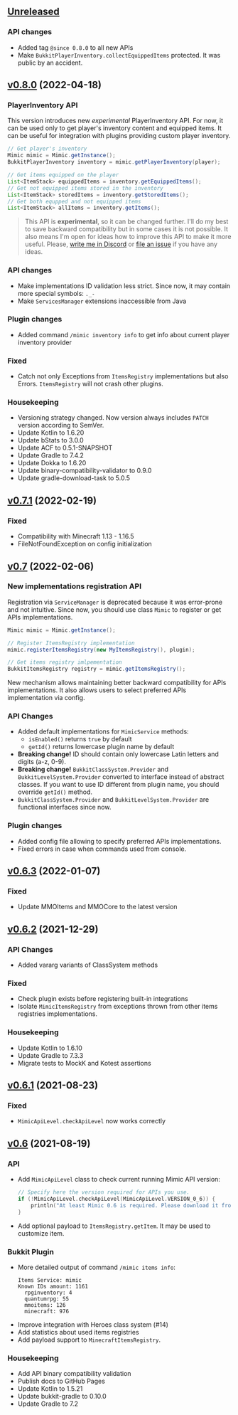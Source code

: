## [Unreleased]

### API changes

- Added tag `@since 0.8.0` to all new APIs
- Make `BukkitPlayerInventory.collectEquippedItems` protected. It was public by an accident.

## [v0.8.0] (2022-04-18)

### PlayerInventory API

This version introduces new *experimental* PlayerInventory API.
For now, it can be used only to get player's inventory content and equipped items.
It can be useful for integration with plugins providing custom player inventory.

```java
// Get player's inventory
Mimic mimic = Mimic.getInstance();
BukkitPlayerInventory inventory = mimic.getPlayerInventory(player);

// Get items equipped on the player
List<ItemStack> equippedItems = inventory.getEquippedItems();
// Get not equipped items stored in the inventory
List<ItemStack> storedItems = inventory.getStoredItems();
// Get both equpped and not equipped items
List<ItemStack> allItems = inventory.getItems();
```

> This API is **experimental**, so it can be changed further.
> I'll do my best to save backward compatibility but in some cases it is not possible.
> It also means I'm open for ideas how to improve this API to make it more useful.
> Please, [write me in Discord](https://discord.gg/HUtb4v8NFy) or [file an issue](https://github.com/EndlessCodeGroup/Mimic/issues) if you have any ideas.

### API changes

- Make implementations ID validation less strict.
  Since now, it may contain more special symbols: `._-`
- Make `ServicesManager` extensions inaccessible from Java

### Plugin changes

- Added command `/mimic inventory info` to get info about current player inventory provider

### Fixed

- Catch not only Exceptions from `ItemsRegistry` implementations but also Errors.
  `ItemsRegistry` will not crash other plugins.

### Housekeeping

- Versioning strategy changed.
  Now version always includes `PATCH` version according to SemVer. 
- Update Kotlin to 1.6.20
- Update bStats to 3.0.0
- Update ACF to 0.5.1-SNAPSHOT
- Update Gradle to 7.4.2
- Update Dokka to 1.6.20
- Update binary-compatibility-validator to 0.9.0
- Update gradle-download-task to 5.0.5

## [v0.7.1] (2022-02-19)

### Fixed

- Compatibility with Minecraft 1.13 - 1.16.5
- FileNotFoundException on config initialization

## [v0.7] (2022-02-06)

### New implementations registration API

Registration via `ServiceManager` is deprecated because it was error-prone and not intuitive.
Since now, you should use class `Mimic` to register or get APIs implementations.

```java
Mimic mimic = Mimic.getInstance();

// Register ItemsRegistry implementation
mimic.registerItemsRegistry(new MyItemsRegistry(), plugin);

// Get items registry imlpementation
BukkitItemsRegistry registry = mimic.getItemsRegistry();
```

New mechanism allows maintaining better backward compatibility for APIs implementations. 
It also allows users to select preferred APIs implementation via config.

### API Changes

- Added default implementations for `MimicService` methods:
  - `isEnabled()` returns `true` by default
  - `getId()` returns lowercase plugin name by default
- **Breaking change!** ID should contain only lowercase Latin letters and digits (a-z, 0-9).
- **Breaking change!** `BukkitClassSystem.Provider` and `BukkitLevelSystem.Provider` converted to interface instead of abstract classes.
  If you want to use ID different from plugin name, you should override `getId()` method.
- `BukkitClassSystem.Provider` and `BukkitLevelSystem.Provider` are functional interfaces since now.

### Plugin changes

- Added config file allowing to specify preferred APIs implementations.
- Fixed errors in case when commands used from console.

## [v0.6.3] (2022-01-07)

### Fixed

- Update MMOItems and MMOCore to the latest version

## [v0.6.2] (2021-12-29)

### API Changes

- Added vararg variants of ClassSystem methods

### Fixed

- Check plugin exists before registering built-in integrations
- Isolate `MimicItemsRegistry` from exceptions thrown from other items registries implementations.

### Housekeeping

- Update Kotlin to 1.6.10
- Update Gradle to 7.3.3
- Migrate tests to MockK and Kotest assertions

## [v0.6.1] (2021-08-23)

### Fixed

- `MimicApiLevel.checkApiLevel` now works correctly

## [v0.6] (2021-08-19)

### API

- Add `MimicApiLevel` class to check current running Mimic API version:
  ```kotlin
  // Specify here the version required for APIs you use.
  if (!MimicApiLevel.checkApiLevel(MimicApiLevel.VERSION_0_6)) {
      println("At least Mimic 0.6 is required. Please download it from {link here}")
  }
  ```
- Add optional payload to `ItemsRegistry.getItem`. It may be used to customize item.

### Bukkit Plugin

- More detailed output of command `/mimic items info`:
  ```
  Items Service: mimic
  Known IDs amount: 1161
    rpginventory: 4
    quantumrpg: 55
    mmoitems: 126
    minecraft: 976
  ```
- Improve integration with Heroes class system (#14)
- Add statistics about used items registries
- Add payload support to `MinecraftItemsRegistry`.

### Housekeeping

- Add API binary compatibility validation
- Publish docs to GitHub Pages
- Update Kotlin to 1.5.21
- Update bukkit-gradle to 0.10.0
- Update Gradle to 7.2

[unreleased]: https://github.com/EndlessCodeGroup/Mimic/compare/v0.8.0...develop
[v0.8.0]: https://github.com/EndlessCodeGroup/Mimic/compare/v0.7.1...v0.8.0
[v0.7.1]: https://github.com/EndlessCodeGroup/Mimic/compare/v0.7...v0.7.1
[v0.7]: https://github.com/EndlessCodeGroup/Mimic/compare/v0.6.3...v0.7
[v0.6.3]: https://github.com/EndlessCodeGroup/Mimic/compare/v0.6.2...v0.6.3
[v0.6.2]: https://github.com/EndlessCodeGroup/Mimic/compare/v0.6.1...v0.6.2
[v0.6.1]: https://github.com/EndlessCodeGroup/Mimic/compare/v0.6...v0.6.1
[v0.6]: https://github.com/EndlessCodeGroup/Mimic/compare/v0.5...v0.6
